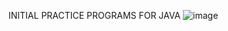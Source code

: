 INITIAL PRACTICE PROGRAMS FOR JAVA
![image](https://github.com/user-attachments/assets/42b88782-de44-45d0-9b5f-970ae4999514)

